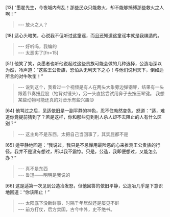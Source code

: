 
[13] “墨翟先生，今夜城内有乱！那些民众只能救火，却不能够捕缚那些救火之人啊！”
>--- 放火之人？<br>

[18] 适心头暗笑，心说我不但听过这童谣，而且还知道这童谣本就是我编造的。
>--- 好听吗，我编的<br>
>--- 太恶劣了[fn=15]<br>

[51] 他笑了笑，众墨者也听他说起过这些贵族可能会做的几种选择，公造冶深以为然，冷声道：“这些王公贵族，恐怕从无利天下之心！与他们说利天下，倒如适所言的对牛吹笙！”
>--- 说到这个，我看过一个视频是有人在两头大象旁边弹钢琴，结果有一头跟着节奏扭屁股（牠背对镜头），另一头直接尝试用鼻子去按压琴键。
我想某些动物可能还真的对音乐有些兴趣😊<br>

[64] 他骂过之后，见适依旧是一副平静的神色，忍不住勃然变色，怒道：“适，难道你竟提前猜到了？若是这样，你和那些见到别人杀人却不去阻止的人有什么区别？”
>--- 这主角不是东西，太把自己当回事了，其实屁都不是<br>

[65] 适平静地回道：“我说过，我只是不忌惮用最险恶的心来推测王公贵族的行径。我并不是没有想过，所以我不震惊。只是，公造，我即便想过，又能怎么办？”
>--- 真不是东西<br>
>--- 鲁迅——明明是我说的<br>

[66] 这是适第一次见到公造冶发怒，但他回答的依旧平静，公造冶几乎是下意识地回道：“你该阻止！”
>--- 太阳底下没新鲜事，时隔千年居然还是屡见不鲜<br>
>--- 前方打仗，后方卖国，古今中外，史不绝书。<br>
